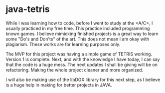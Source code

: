# java-tetris

While I was learning how to code, before I went to study at the <A/C>, I usually practiced in my free time. This practice included programming known games. I believe mimicking finished projects is a great way to learn some "Do's and Don'ts" of the art. This does not mean I am okay with plagiarism. These works are for learning purposes only.

The MVP for this project was having a simple game of TETRIS working. Version 1 is complete. Next, and with the knowledge I have today, I can say that the code is a huge mess. The next updates I shall be giving will be on refactoring. Making the whole project cleaner and more organized.

 I will also be making use of the libDGX library for this next step, as I believe is a huge help in making for better projects in JAVA.
